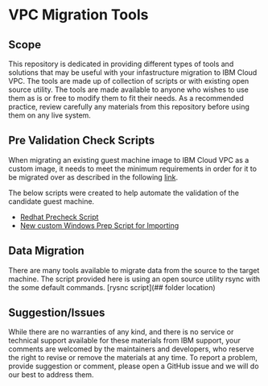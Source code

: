 # VPC Migration Tools
## Scope
This repository is dedicated in providing different types of tools and solutions that may be
useful with your infastructure migration to IBM Cloud VPC.  The tools are made up of collection
of scripts or with existing open source utility.  The tools are made available to anyone who
wishes to use them as is or free to modify them to fit their needs. As a recommended practice,
review carefully any materials from this repository before using them on any live system.

## Pre Validation Check Scripts ##
When migrating an existing guest machine image to IBM Cloud VPC as a custom image, it needs to
meet the minimum requirements in order for it to be migrated over as described in the following [link](https://cloud.ibm.com/docs/vpc?topic=vpc-managing-images).

The below scripts were created to help automate the validation of the candidate guest machine.
- [Redhat Precheck Script](Linux-Precheck-Srcripts/)
- [New custom Windows Prep Script for Importing](Create-Windows-Import/)

## Data Migration ##
There are many tools available to migrate data from the source to the target machine. The
script provided here is using an open source utility rsync with the some default commands.
[rysnc script](## folder location)

## Suggestion/Issues ##
While there are no warranties of any kind, and there is no service or technical support
available for these materials from IBM support, your comments are welcomed by the maintainers
and developers, who reserve the right to revise or remove the materials at any time. To
report a problem, provide suggestion or comment, please open a GitHub issue and we will do
our best to address them.

<!-- A more detailed Usage or detailed explaination of the repository here -->
